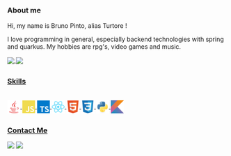 ##
### About me
Hi, my name is Bruno Pinto, alias Turtore ! 

I love programming in general, especially backend technologies with spring and quarkus. My hobbies are rpg's, video games and music.
<div style="display: flex">
  <a href="https://github.com/turtore">
    <img align="center" height="210em" src="https://github-readme-stats.vercel.app/api?username=turtore&show_icons=true&theme=dark&include_all_commits=true&count_private=true"/>
    <img align="center" height="210em" src="https://github-readme-stats.vercel.app/api/top-langs/?username=turtore&theme=dark"/>
</div>

##
### Skills
<div style="display: inline_block"><br>
  <img align="center" alt="Bruno-Ja" height="30" width="30" src="https://raw.githubusercontent.com/devicons/devicon/master/icons/java/java-plain.svg">
  <img align="center" alt="Bruno-Js" height="30" width="30" src="https://raw.githubusercontent.com/devicons/devicon/master/icons/javascript/javascript-plain.svg">
  <img align="center" alt="Bruno-Ts" height="30" width="30" src="https://raw.githubusercontent.com/devicons/devicon/master/icons/typescript/typescript-plain.svg">
  <img align="center" alt="Bruno-React" height="30" width="30" src="https://raw.githubusercontent.com/devicons/devicon/master/icons/react/react-original.svg">
  <img align="center" alt="Bruno-HTML" height="30" width="30" src="https://raw.githubusercontent.com/devicons/devicon/master/icons/html5/html5-original.svg">
  <img align="center" alt="Bruno-CSS" height="30" width="30" src="https://raw.githubusercontent.com/devicons/devicon/master/icons/css3/css3-original.svg">
  <img align="center" alt="Bruno-Python" height="30" width="30" src="https://raw.githubusercontent.com/devicons/devicon/master/icons/python/python-original.svg">
  <img align="center" alt="Bruno-Kotlin" height="30" width="30" src="https://raw.githubusercontent.com/devicons/devicon/master/icons/kotlin/kotlin-original.svg">
</div>

##
### Contact Me
<div style="display: inline_block"> 
  <a href = "mailto:brunosap@gmail.com"><img height="50" src="https://img.shields.io/badge/-Gmail-%23333?style=for-the-badge&logo=gmail&logoColor=white" target="_blank"></a>
  <a href="https://www.linkedin.com/in/turtore/" target="_blank"><img height="50" src="https://img.shields.io/badge/-LinkedIn-%230077B5?style=for-the-badge&logo=linkedin&logoColor=white" target="_blank"></a>  
</div>

##
